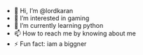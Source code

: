- 👋 Hi, I’m @lordkaran
- 👀 I’m interested in gaming
- 🌱 I’m currently learning python
- 📫 How to reach me by knowing about me 
- ⚡ Fun fact: iam a biggner

<!---
lordkaran/lordkaran is a ✨ special ✨ repository because its `README.md` (this file) appears on your GitHub profile.
You can click the Preview link to take a look at your changes.
--->

